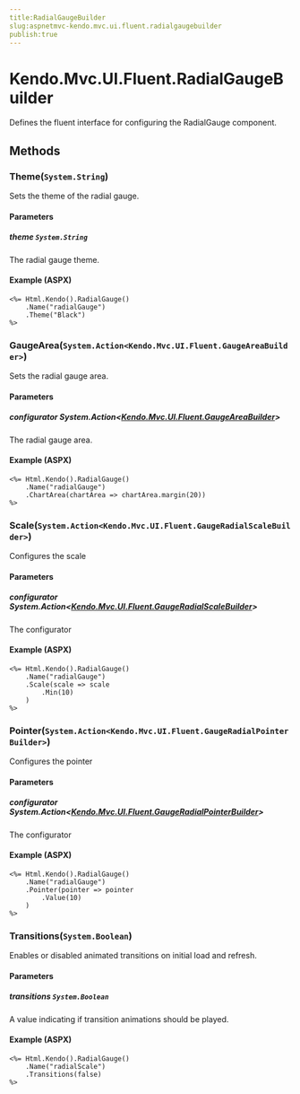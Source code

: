 ```yaml
---
title:RadialGaugeBuilder
slug:aspnetmvc-kendo.mvc.ui.fluent.radialgaugebuilder
publish:true
---
```


# Kendo.Mvc.UI.Fluent.RadialGaugeBuilder
Defines the fluent interface for configuring the RadialGauge component.



## Methods

### Theme(`System.String`)
Sets the theme of the radial gauge.


#### Parameters

##### theme `System.String`
The radial gauge theme.




#### Example (ASPX)
    <%= Html.Kendo().RadialGauge()
        .Name("radialGauge")
        .Theme("Black")
    %>


### GaugeArea(`System.Action<Kendo.Mvc.UI.Fluent.GaugeAreaBuilder>`)
Sets the radial gauge area.


#### Parameters

##### configurator System.Action<[Kendo.Mvc.UI.Fluent.GaugeAreaBuilder](/api/wrappers/aspnet-mvc/Kendo.Mvc.UI.Fluent/GaugeAreaBuilder)>
The radial gauge area.




#### Example (ASPX)
    <%= Html.Kendo().RadialGauge()
        .Name("radialGauge")
        .ChartArea(chartArea => chartArea.margin(20))
    %>


### Scale(`System.Action<Kendo.Mvc.UI.Fluent.GaugeRadialScaleBuilder>`)
Configures the scale


#### Parameters

##### configurator System.Action<[Kendo.Mvc.UI.Fluent.GaugeRadialScaleBuilder](/api/wrappers/aspnet-mvc/Kendo.Mvc.UI.Fluent/GaugeRadialScaleBuilder)>
The configurator




#### Example (ASPX)
    <%= Html.Kendo().RadialGauge()
        .Name("radialGauge")
        .Scale(scale => scale
            .Min(10)
        )
    %>


### Pointer(`System.Action<Kendo.Mvc.UI.Fluent.GaugeRadialPointerBuilder>`)
Configures the pointer


#### Parameters

##### configurator System.Action<[Kendo.Mvc.UI.Fluent.GaugeRadialPointerBuilder](/api/wrappers/aspnet-mvc/Kendo.Mvc.UI.Fluent/GaugeRadialPointerBuilder)>
The configurator




#### Example (ASPX)
    <%= Html.Kendo().RadialGauge()
        .Name("radialGauge")
        .Pointer(pointer => pointer
            .Value(10)
        )
    %>


### Transitions(`System.Boolean`)
Enables or disabled animated transitions on initial load and refresh.


#### Parameters

##### transitions `System.Boolean`
A value indicating if transition animations should be played.




#### Example (ASPX)
    <%= Html.Kendo().RadialGauge()
        .Name("radialScale")
        .Transitions(false)
    %>



